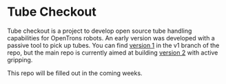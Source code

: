 # Tube Checkout

Tube checkout is a project to develop open source tube handling capabilities for OpenTrons robots. An early version was developed with a passive tool to pick up tubes. You can find [version 1](https://github.com/theosanderson/tube_checkout/tree/v1) in the v1 branch of the repo, but the main repo is currently aimed at building [version 2](https://twitter.com/theosanderson/status/1286798512483708937) with active gripping.

This repo will be filled out in the coming weeks.
